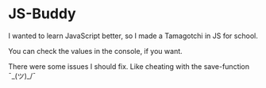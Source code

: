# JS-Buddy
I wanted to learn JavaScript better, so I made a Tamagotchi in JS for school.

You can check the values in the console, if you want.

There were some issues I should fix. Like cheating with the save-function ¯\_(ツ)_/¯
